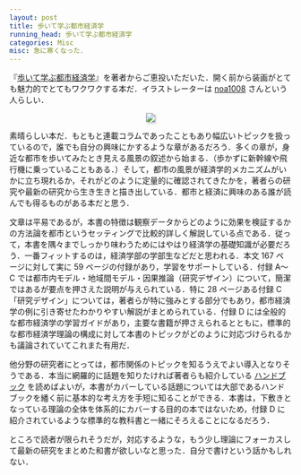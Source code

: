 ```yaml
---
layout: post
title: 歩いて学ぶ都市経済学
running_head: 歩いて学ぶ都市経済学
categories: Misc
misc: 急に寒くなった．
---
```


『[歩いて学ぶ都市経済学](https://www.nippyo.co.jp/shop/book/9601.html)』を著者からご恵投いただいた．開く前から装画がとても魅力的でとてもワクワクする本だ．イラストレーターは <a href="https://twitter.com/noa1008xx/status/1974021356233654272">noa1008</a> さんという人らしい．

<center>
<img src="https://www.nippyo.co.jp/shop/img/books/temp/09601.jpg" style="max-width: 250px; box-shadow: 2px 3px 3px #ccc;">
</center>

素晴らしい本だ．もともと連載コラムであったこともあり幅広いトピックを扱っているので，誰でも自分の興味にかするような章があるだろう．多くの章が，身近な都市を歩いてみたとき見える風景の叙述から始まる．（歩かずに新幹線や飛行機に乗っていることもある．）そして，都市の風景が経済学的メカニズムがいかに立ち現れるか，それがどのように定量的に確認されてきたかを，著者らの研究や最新の研究から生き生きと描き出している．都市と経済に興味のある誰が読んでも得るものがある本だと思う．

文章は平易であるが，本書の特徴は観察データからどのように効果を検証するかの方法論を都市というセッティングで比較的詳しく解説している点である．従って，本書を隅々までしっかり味わうためにはやはり経済学の基礎知識が必要だろう．一番フィットするのは，経済学部の学部生などだと思われる．本文 167 ページに対して実に 59 ページの付録があり，学習をサポートしている．付録 A〜C では都市内モデル・地域間モデル・因果推論（研究デザイン）について，簡潔ではあるが要点を押さえた説明が与えられている．特に 28 ページある付録 C 「研究デザイン」については，著者らが特に強みとする部分でもあり，都市経済学の例に引き寄せたわかりやすい解説がまとめられている．付録 D には全般的な都市経済学の学習ガイドがあり，主要な書籍が押さえられるとともに，標準的な都市経済学理論の構成に対して本書のトピックがどのように対応づけられるかも議論されていてこれまた有用だ．

他分野の研究者にとっては，都市関係のトピックを知るうえでよい導入となりそうである．本当に網羅的に話題を知りたければ著者らも紹介している <a href="https://www.sciencedirect.com/handbook/handbook-of-regional-and-urban-economics">ハンドブック</a> を読めばよいが，本書がカバーしている話題については大部であるハンドブックを繙く前に基本的な考え方を手短に知ることができる．本書は，下敷きとなっている理論の全体を体系的にカバーする目的の本ではないため，付録 D に紹介されているような標準的な教科書と一緒にそろえることになるだろう．

ところで読者が限られそうだが，対応するような，もう少し理論にフォーカスして最新の研究をまとめた和書が欲しいなと思った．自分で書けという話かもしれない．

